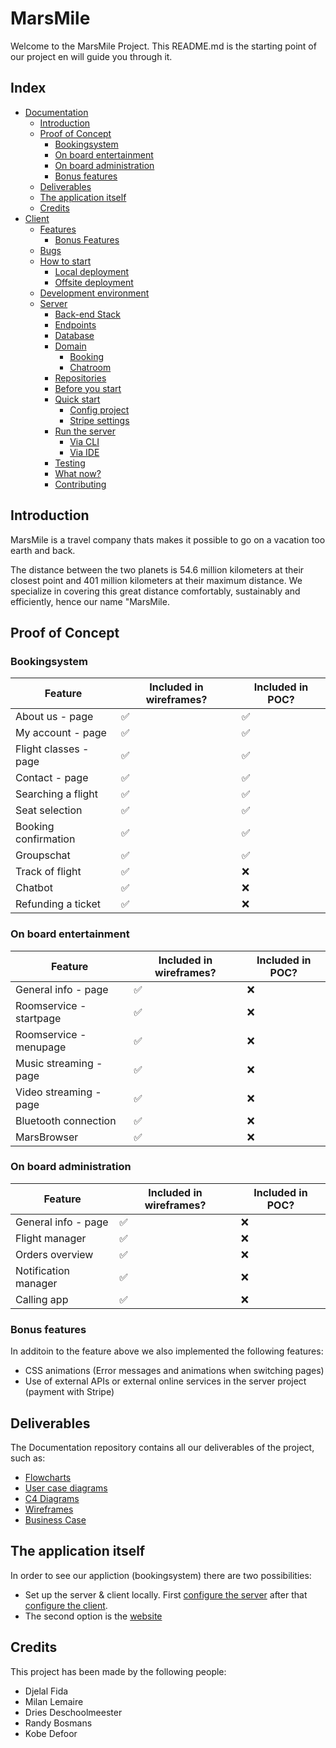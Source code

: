 # MarsMile
Welcome to the MarsMile Project. This README.md is the starting point of our project en will guide you through it.
## Index
- [Documentation](https://git.ti.howest.be/TI/2021-2022/s3/analysis-and-development-project/projects/group-04/documentation)
    - [Introduction](https://git.ti.howest.be/TI/2021-2022/s3/analysis-and-development-project/projects/group-04/documentation/-/blob/main/README.md#introduction)
    - [Proof of Concept](https://git.ti.howest.be/TI/2021-2022/s3/analysis-and-development-project/projects/group-04/documentation/-/blob/main/README.md#proof-of-concept)
        - [Bookingsystem](https://git.ti.howest.be/TI/2021-2022/s3/analysis-and-development-project/projects/group-04/documentation/-/blob/main/README.md#bookingsystem)
        - [On board entertainment](https://git.ti.howest.be/TI/2021-2022/s3/analysis-and-development-project/projects/group-04/documentation/-/blob/main/README.md#on-board-entertainment)
        - [On board administration](https://git.ti.howest.be/TI/2021-2022/s3/analysis-and-development-project/projects/group-04/documentation/-/blob/main/README.md#on-board-administration)
        - [Bonus features](https://git.ti.howest.be/TI/2021-2022/s3/analysis-and-development-project/projects/group-04/documentation/-/blob/main/README.md#bonus-features)
    - [Deliverables](https://git.ti.howest.be/TI/2021-2022/s3/analysis-and-development-project/projects/group-04/documentation/-/blob/main/README.md#deliverables)
    - [The application itself](https://git.ti.howest.be/TI/2021-2022/s3/analysis-and-development-project/projects/group-04/documentation/-/blob/main/README.md#the-application-itself)
    - [Credits](https://git.ti.howest.be/TI/2021-2022/s3/analysis-and-development-project/projects/group-04/documentation/-/blob/main/README.md#credits)
- [Client](https://git.ti.howest.be/TI/2021-2022/s3/analysis-and-development-project/projects/group-04/client)
  - [Features](https://git.ti.howest.be/TI/2021-2022/s3/analysis-and-development-project/projects/group-04/client/-/blob/main/README.md#features)
    - [Bonus Features](https://git.ti.howest.be/TI/2021-2022/s3/analysis-and-development-project/projects/group-04/client/-/blob/main/README.md#bonus-features)
  - [Bugs](https://git.ti.howest.be/TI/2021-2022/s3/analysis-and-development-project/projects/group-04/client/-/blob/main/README.md#bugs)
  - [How to start](https://git.ti.howest.be/TI/2021-2022/s3/analysis-and-development-project/projects/group-04/client/-/blob/main/README.md#how-to-start)
    - [Local deployment](https://git.ti.howest.be/TI/2021-2022/s3/analysis-and-development-project/projects/group-04/client/-/blob/main/README.md#local-deployment)
    - [Offsite deployment](https://git.ti.howest.be/TI/2021-2022/s3/analysis-and-development-project/projects/group-04/client/-/blob/main/README.md#offsite-deployment)
  - [Development environment](https://git.ti.howest.be/TI/2021-2022/s3/analysis-and-development-project/projects/group-04/client/-/blob/main/README.md#development-environment)
  - [Server](https://git.ti.howest.be/TI/2021-2022/s3/analysis-and-development-project/projects/group-04/server)
    - [Back-end Stack](https://git.ti.howest.be/TI/2021-2022/s3/analysis-and-development-project/projects/group-04/server/-/blob/main/README.md#back-end-stack)
    - [Endpoints](https://git.ti.howest.be/TI/2021-2022/s3/analysis-and-development-project/projects/group-04/server/-/blob/main/README.md#endpoints)
    - [Database](https://git.ti.howest.be/TI/2021-2022/s3/analysis-and-development-project/projects/group-04/server/-/blob/main/README.md#database)
    - [Domain](https://git.ti.howest.be/TI/2021-2022/s3/analysis-and-development-project/projects/group-04/server/-/blob/main/README.md#domain)
      - [Booking](https://git.ti.howest.be/TI/2021-2022/s3/analysis-and-development-project/projects/group-04/server/-/blob/main/README.md#booking)
      - [Chatroom](https://git.ti.howest.be/TI/2021-2022/s3/analysis-and-development-project/projects/group-04/server/-/blob/main/README.md#chatroom)
    - [Repositories](https://git.ti.howest.be/TI/2021-2022/s3/analysis-and-development-project/projects/group-04/server/-/blob/main/README.md#repositories)
    - [Before you start](https://git.ti.howest.be/TI/2021-2022/s3/analysis-and-development-project/projects/group-04/server/-/blob/main/README.md#before-you-start)
    - [Quick start](https://git.ti.howest.be/TI/2021-2022/s3/analysis-and-development-project/projects/group-04/server/-/blob/main/README.md#quick-start)
      - [Config project](https://git.ti.howest.be/TI/2021-2022/s3/analysis-and-development-project/projects/group-04/server/-/blob/main/README.md#config-project)
      - [Stripe settings](https://git.ti.howest.be/TI/2021-2022/s3/analysis-and-development-project/projects/group-04/server/-/blob/main/README.md#stripe-settings)
    - [Run the server](https://git.ti.howest.be/TI/2021-2022/s3/analysis-and-development-project/projects/group-04/server/-/blob/main/README.md#run-the-server)
      - [Via CLI](https://git.ti.howest.be/TI/2021-2022/s3/analysis-and-development-project/projects/group-04/server/-/blob/main/README.md#via-cli)
      - [Via IDE](https://git.ti.howest.be/TI/2021-2022/s3/analysis-and-development-project/projects/group-04/server/-/blob/main/README.md#via-ide)
    - [Testing](https://git.ti.howest.be/TI/2021-2022/s3/analysis-and-development-project/projects/group-04/server/-/blob/main/README.md#testing)
    - [What now?](https://git.ti.howest.be/TI/2021-2022/s3/analysis-and-development-project/projects/group-04/server/-/blob/main/README.md#what-now-?)
    - [Contributing](https://git.ti.howest.be/TI/2021-2022/s3/analysis-and-development-project/projects/group-04/server/-/blob/main/README.md#contributing)

## Introduction
MarsMile is a travel company thats makes it possible to go on a vacation too earth and back.

The distance between the two planets is 54.6 million kilometers at their closest point and 401 million kilometers at their maximum distance. We specialize in covering this great distance comfortably, sustainably and efficiently, hence our name "MarsMile.

## Proof of Concept

### Bookingsystem 
|Feature|Included in wireframes?|Included in POC?
|---|---|---|
|About us - page|✅|✅|
|My account - page|✅|✅|
|Flight classes - page|✅|✅|
|Contact - page|✅|✅|
|Searching a flight|✅|✅|
|Seat selection|✅|✅|
|Booking confirmation |✅|✅|
|Groupschat|✅|✅|
|Track of flight|✅|❌|
|Chatbot|✅|❌|
|Refunding a ticket|✅|❌|

### On board entertainment
|Feature|Included in wireframes?|Included in POC?
|---|---|---|
|General info - page|✅|❌|
|Roomservice - startpage|✅|❌|
|Roomservice - menupage|✅|❌|
|Music streaming - page|✅|❌|
|Video streaming - page|✅|❌|
|Bluetooth connection|✅|❌|
|MarsBrowser|✅|❌|

### On board administration
|Feature|Included in wireframes?|Included in POC?
|---|---|---|
|General info - page|✅|❌|
|Flight manager|✅|❌|
|Orders overview|✅|❌|
|Notification manager|✅|❌|
|Calling app|✅|❌|

### Bonus features
In additoin to the feature above we also implemented the following features:
- CSS animations (Error messages and animations when switching pages)
- Use of external APIs or external online services in
the server project (payment with Stripe)

## Deliverables
The Documentation repository contains all our deliverables of the project, such as:
- [Flowcharts](https://git.ti.howest.be/TI/2021-2022/s3/analysis-and-development-project/projects/group-04/documentation/-/tree/main/schematics/flowcharts)
- [User case diagrams](https://git.ti.howest.be/TI/2021-2022/s3/analysis-and-development-project/projects/group-04/documentation/-/tree/main/schematics/Use%20Case%20Diagrammes)
- [C4 Diagrams](https://git.ti.howest.be/TI/2021-2022/s3/analysis-and-development-project/projects/group-04/documentation/-/tree/main/schematics/C4%20diagrammes)
- [Wireframes](https://www.figma.com/file/7hnz4faFAsClAKR69Dn34d/Concept?node-id=0%3A1)
- [Business Case](https://docs.google.com/document/d/1d9bt7q3QIin_yHvJI1NuzmCxk3Klxv11zofvp1ia1m4/edit#)

## The application itself
In order to see our appliction (bookingsystem) there are two possibilities:
- Set up the server & client locally. First [configure the server]() after that [configure the client]().
- The second option is the [website](https://project-ii.ti.howest.be/mars-04/)

## Credits
This project has been made by the following people:
- Djelal Fida
- Milan Lemaire
- Dries Deschoolmeester
- Randy Bosmans
- Kobe Defoor
